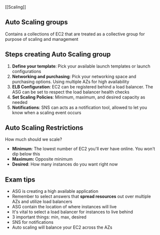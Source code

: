[[Scaling]]

## Auto Scaling groups

Contains a collections of EC2 that are treated as a collective group for purpose of scaling and management

## Steps creating Auto Scaling group

1. **Define your template**: Pick your available launch templates or launch configurations
2. **Networking and purchasing**: Pick your networking space and purchasing options. Using multiple AZs for high availability
3. **ELB Configuration**: EC2 can be registered behind a load balancer. The ASG can be set to respect the load balancer health checks
4. **Set Scaling Policies**: Minimum, maximum, and desired capacity as needed
5. **Notifications**: SNS can acts as a notification tool, allowed to let you know when a scaling event occurs

## Auto Scaling Restrictions

How much should we scale?
- **Minimum**: The lowest number of EC2 you'll ever have online. You won't dip below this
- **Maximum:** Opposite minimum
- **Desired**: How many instances do you want right now

## Exam tips

- ASG is creating a high available application
- Remember to select answers that **spread resources** out over multiple AZs and utilize load balancers
- ASG contain the location of where instances will live
- It's vital to select a load balancer for instances to live behind
- 3 important things: min, max, desired
- SNS for notifications
- Auto scaling will balance your EC2 across the AZs